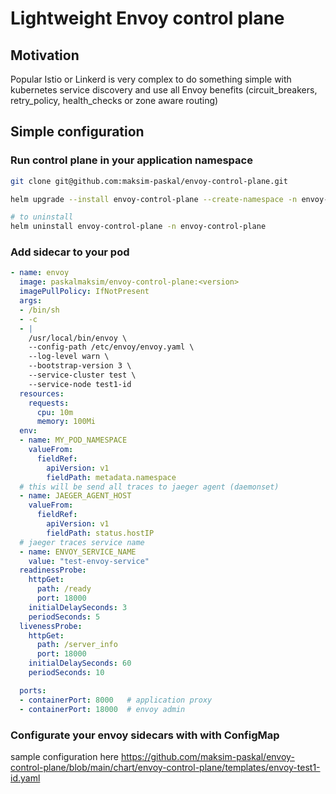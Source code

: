 # Lightweight Envoy control plane
## Motivation
Popular Istio or Linkerd is very complex to do something simple with kubernetes service discovery and use all Envoy benefits (circuit_breakers, retry_policy, health_checks or zone aware routing)

## Simple configuration
### Run control plane in your application namespace
```bash
git clone git@github.com:maksim-paskal/envoy-control-plane.git

helm upgrade --install envoy-control-plane --create-namespace -n envoy-control-plane ./chart/envoy-control-plane --set withExamples=true

# to uninstall
helm uninstall envoy-control-plane -n envoy-control-plane
```

### Add sidecar to your pod
```yaml
- name: envoy
  image: paskalmaksim/envoy-control-plane:<version>
  imagePullPolicy: IfNotPresent
  args:
  - /bin/sh
  - -c
  - |
    /usr/local/bin/envoy \
    --config-path /etc/envoy/envoy.yaml \
    --log-level warn \
    --bootstrap-version 3 \
    --service-cluster test \
    --service-node test1-id
  resources:
    requests:
      cpu: 10m
      memory: 100Mi
  env:
  - name: MY_POD_NAMESPACE
    valueFrom:
      fieldRef:
        apiVersion: v1
        fieldPath: metadata.namespace
  # this will be send all traces to jaeger agent (daemonset)
  - name: JAEGER_AGENT_HOST
    valueFrom:
      fieldRef:
        apiVersion: v1
        fieldPath: status.hostIP
  # jaeger traces service name
  - name: ENVOY_SERVICE_NAME
    value: "test-envoy-service"
  readinessProbe:
    httpGet:
      path: /ready
      port: 18000
    initialDelaySeconds: 3
    periodSeconds: 5
  livenessProbe:
    httpGet:
      path: /server_info
      port: 18000
    initialDelaySeconds: 60
    periodSeconds: 10

  ports:
  - containerPort: 8000   # application proxy
  - containerPort: 18000  # envoy admin
```
### Configurate your envoy sidecars with with ConfigMap
sample configuration here https://github.com/maksim-paskal/envoy-control-plane/blob/main/chart/envoy-control-plane/templates/envoy-test1-id.yaml